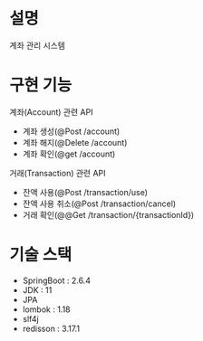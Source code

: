 # 설명
계좌 관리 시스템

# 구현 기능
계좌(Account) 관련 API 
- 계좌 생성(@Post /account)
- 계좌 해지(@Delete /account)
- 계좌 확인(@get /account)

거래(Transaction) 관련 API
- 잔액 사용(@Post /transaction/use)
- 잔액 사용 취소(@Post /transaction/cancel)
- 거래 확인(@@Get /transaction/{transactionId})

# 기술 스택
- SpringBoot : 2.6.4
- JDK : 11
- JPA
- lombok : 1.18
- slf4j
- redisson : 3.17.1
